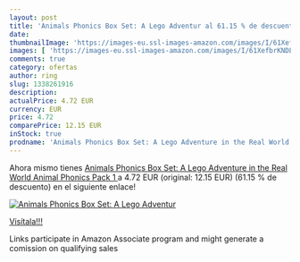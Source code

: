```yaml
---
layout: post
title: 'Animals Phonics Box Set: A Lego Adventur al 61.15 % de descuento'
date: 
thumbnailImage: 'https://images-eu.ssl-images-amazon.com/images/I/61XefbrKNDL._SL200_.jpg'
images: [ 'https://images-eu.ssl-images-amazon.com/images/I/61XefbrKNDL._SL200_.jpg' ]
comments: true
category: ofertas
author: ring
slug: 1338261916
description:
actualPrice: 4.72 EUR
currency: EUR
price: 4.72
comparePrice: 12.15 EUR
inStock: true
prodname: 'Animals Phonics Box Set: A Lego Adventure in the Real World  Animal Phonics Pack 1 '
---
```


Ahora mismo tienes [Animals Phonics Box Set: A Lego Adventure in the Real World  Animal Phonics Pack 1 ](https://www.amazon.es/dp/1338261916/?tag=tolees-21) a 4.72 EUR (original: 12.15 EUR) (61.15 %  de descuento) en el siguiente enlace!

[![Animals Phonics Box Set: A Lego Adventur](https://images-eu.ssl-images-amazon.com/images/I/61XefbrKNDL._SL200_.jpg)](https://www.amazon.es/dp/1338261916/?tag=tolees-21)

[Visítala!!!](https://www.amazon.es/dp/1338261916/?tag=tolees-21)

Links participate in Amazon Associate program and might generate a comission on qualifying sales
